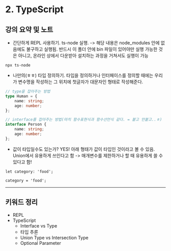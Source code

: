 # 2. TypeScript

## 강의 요약 및 노트

- 간단하게 REPL 사용하기. ts-node 실행. -> 해당 내용은 node_modules 안에 없음에도 불구하고 실행됨. 반드시 이 폴더 안에 bin 파일이 있어야만 실행 가능한 것은 아니고, 온라인 상에서 다운받아 설치하는 과정을 거쳐서도 실행이 가능

```
npx ts-node
```

- 나만의(ㅎㅎ) 타입 정의하기. 타입을 정의하거나 인터페이스를 정의할 때에는 우리가 변수명을 작성하는 그 위치에 첫글자가 대문자인 형태로 작성해준다.

```typescript
// type을 잡아주는 방법
type Human = {
    name: string;
    age: number;
};

// interface를 잡아주는 방법(마치 함수표현식과 함수선언식 같다. = 붙고 안붙고..ㅎ)
interface Person {
    name: string;
    age: number;
};
```

- 값이 타입일수도 있는가? YES! 아래 형태가 값이 타입인 것이라고 볼 수 있음. Union에서 유용하게 쓰인다고 함 -> 매개변수를 제한하거나 할 때 유용하게 쓸 수 있다고 함!

```
let category: 'food';

category = 'food';
```

---

## 키워드 정리

- REPL
- TypeScript
    - Interface vs Type
    - 타입 추론
    - Union Type vs Intersection Type
    - Optional Parameter
